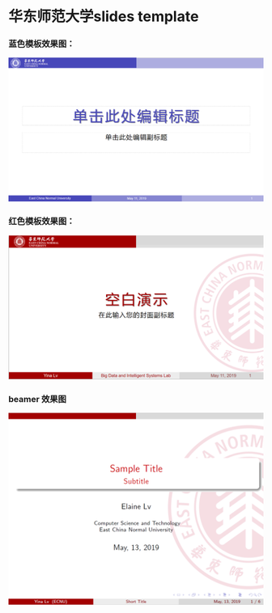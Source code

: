 # 华东师范大学slides template

### 蓝色模板效果图：
![blue](https://github.com/elainelv/elaineself/blob/master/Slides%20template/blue.png)

### 红色模板效果图：
![red](https://github.com/elainelv/elaineself/blob/master/Slides%20template/red.png)

### beamer 效果图
![red](https://github.com/elainelv/elaineself/blob/master/Slides%20template/beamer.png)